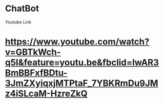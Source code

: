 # ChatBot
Youtube Link
# https://www.youtube.com/watch?v=GBTkWch-q5I&feature=youtu.be&fbclid=IwAR3BmBBFxfBDtu-3JmZXyiqxjMTPtaF_7YBKRmDu9JMz4iSLcaM-HzreZkQ
